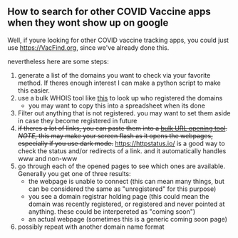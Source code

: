 ## How to search for other COVID Vaccine apps when they wont show up on google

Well, if youre looking for other COVID vaccine tracking apps, you could just use https://VacFind.org, since we've already done this.


nevertheless here are some steps:

1. generate a list of the domains you want to check via your favorite method. If theres enough interest I can make a python script to make this easier.
2. use a bulk WHOIS tool like [this](https://www.bulkseotools.com/bulk-whois-lookup.php) to look up who registered the domains
   - you may want to copy this into a spreadsheet when its done
3. Filter out anything that is not registered. you may want to set them aside in case they become registered in future
4. ~~if theres a lot of links, you can paste them into a [bulk URL opening tool](https://www.10bestseo.com/url-opener/). *NOTE*, this may make your screen flash as it opens the webpages, especially if you use dark mode.~~ https://httpstatus.io/ is a good way to check the status and/or redirects of a link. and it automatically handles www and non-www
5. go through each of the opened pages to see which ones are available. Generally you get one of three results:
	- the webpage is unable to connect (this can mean many things, but can be considered the same as "unregistered" for this purpose)
	- you see a domain registrar holding page (this could mean the domain was recently registered, or registered and never pointed at anything. these could be interpereted as "coming soon")
	- an actual webpage (sometimes this is a generic coming soon page)
6. possibly repeat with another domain name format
